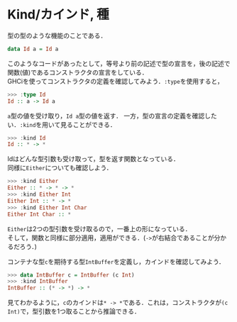# Kind/カインド, 種
型の型のような機能のことである．
```haskell
data Id a = Id a
```
このようなコードがあったとして，等号より前の記述で型の宣言を，後の記述で関数(値)であるコンストラクタの宣言をしている．  
GHCiを使ってコンストラクタの定義を確認してみよう．`:type`を使用すると，
```haskell
>>> :type Id
Id :: a -> Id a
```
`a`型の値を受け取り，`Id a`型の値を返す．
一方，型の宣言の定義を確認したい．`:kind`を用いて見ることができる．
```haskell
>>> :kind Id
Id :: * -> *
```
Idはどんな型引数も受け取って，型を返す関数となっている．  
同様に`Either`についても確認しよう．
```haskell
>>> :kind Either
Either :: * -> * -> *
>>> :kind Either Int
Either Int :: * -> *
>>> :kind Either Int Char
Either Int Char :: *
```
`Either`は2つの型引数を受け取るので，一番上の形になっている．  
そして，関数と同様に部分適用，適用ができる．(`->`が右結合であることが分かるだろう．)  

コンテナな型`c`を期待する型`IntBuffer`を定義し，カインドを確認してみよう．
```haskell
>>> data IntBuffer c = IntBuffer (c Int)
>>> :kind IntBuffer
IntBuffer :: (* -> *) -> *
```
見てわかるように，`c`のカインドは`* -> *`である．これは，コンストラクタが`(c Int)`で，型引数を1つ取ることから推論できる．